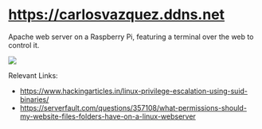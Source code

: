 # https://carlosvazquez.ddns.net
Apache web server on a Raspberry Pi, featuring a terminal over the web to control it. 

<img src="https://carlosvazquez.ddns.net/site.png"> </img>


Relevant Links: 
* https://www.hackingarticles.in/linux-privilege-escalation-using-suid-binaries/
* https://serverfault.com/questions/357108/what-permissions-should-my-website-files-folders-have-on-a-linux-webserver


